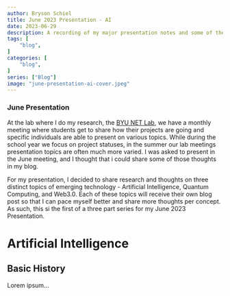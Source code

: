 ```yaml
---
author: Bryson Schiel
title: June 2023 Presentation - AI
date: 2023-06-29
description: A recording of my major presentation notes and some of the discussion that we shared as a lab. Specifically for Artificial Intelligence.
tags: [
    "blog",
]
categories: [
    "blog",
]
series: ["Blog"]
image: "june-presentation-ai-cover.jpeg"
---
```


### June Presentation

At the lab where I do my research, the [BYU NET Lab](https://netlab.byu.edu), we have a monthly meeting where students get to share how their projects are going and specific individuals are able to present on various topics. While during the school year we focus on project statuses, in the summer our lab meetings presentation topics are often much more varied. I was asked to present in the June meeting, and I thought that i could share some of those thoughts in my blog.

For my presentation, I decided to share research and thoughts on three distinct topics of emerging technology - Artificial Intelligence, Quantum Computing, and Web3.0. Each of these topics will receive their own blog post so that I can pace myself better and share more thoughts per concept. As such, this si the first of a three part series for my June 2023 Presentation.

# Artificial Intelligence

## Basic History

Lorem ipsum...